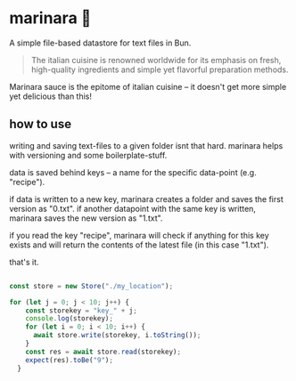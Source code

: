 # marinara 🍕

A simple file-based datastore for text files in Bun.

> The italian cuisine is renowned worldwide for its emphasis on fresh, high-quality ingredients and simple yet flavorful preparation methods.

Marinara sauce is the epitome of italian cuisine – it doesn't get more simple yet delicious than this!

## how to use

writing and saving text-files to a given folder isnt that hard.
marinara helps with versioning and some boilerplate-stuff.

data is saved behind keys – a name for the specific data-point (e.g. "recipe").

if data is written to a new key, marinara creates a folder and saves the first version as "0.txt".
if another datapoint with the same key is written, marinara saves the new version as "1.txt".

if you read the key "recipe", marinara will check if anything for this key exists and will return the contents of the latest file (in this case "1.txt").

that's it.

```ts

const store = new Store("./my_location");

for (let j = 0; j < 10; j++) {
    const storekey = "key_" + j;
    console.log(storekey);
    for (let i = 0; i < 10; i++) {
      await store.write(storekey, i.toString());
    }
    const res = await store.read(storekey);
    expect(res).toBe("9");
  }
```
